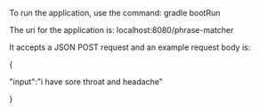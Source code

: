 To run the application, use the command: gradle bootRun

The uri for the application is: localhost:8080/phrase-matcher

It accepts a JSON POST request and an example request body is:

{  

   "input":"i have sore throat and headache"
   
}
